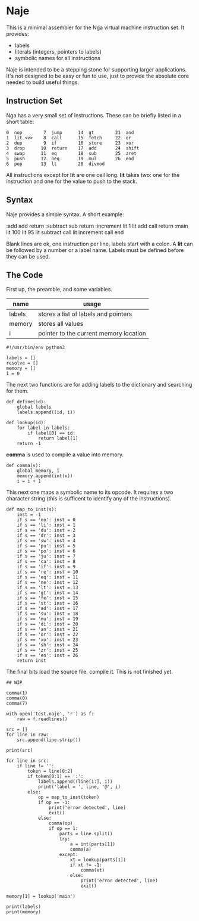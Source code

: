 # Naje

This is a minimal assembler for the Nga virtual machine instruction set. It
provides:

* labels
* literals (integers, pointers to labels)
* symbolic names for all instructions

Naje is intended to be a stepping stone for supporting larger applications.
It's not designed to be easy or fun to use, just to provide the absolute core
needed to build useful things.

## Instruction Set

Nga has a very small set of instructions. These can be briefly listed in a
short table:

    0  nop        7  jump      14  gt        21  and
    1  lit <v>    8  call      15  fetch     22  or
    2  dup        9  if        16  store     23  xor
    3  drop      10  return    17  add       24  shift
    4  swap      11  eq        18  sub       25  zret
    5  push      12  neq       19  mul       26  end
    6  pop       13  lt        20  divmod

All instructions except for **lit** are one cell long. **lit** takes two: one
for the instruction and one for the value to push to the stack.

## Syntax

Naje provides a simple syntax. A short example:

   :add
     add
     return
   :subtract
     sub
     return
   :increment
     lit 1
     lit add
     call
     return
   :main
     lit 100
     lit 95
     lit subtract
     call
     lit increment
     call
     end

Blank lines are ok, one instruction per line, labels start with a colon. A
**lit** can be followed by a number or a label name. Labels must be defined
before they can be used.

## The Code

First up, the preamble, and some variables.

| name   | usage                                  |
| ------ | -------------------------------------- |
| labels | stores a list of labels and pointers   |
| memory | stores all values                      |
| i      | pointer to the current memory location |

````
#!/usr/bin/env python3

labels = []
resolve = []
memory = []
i = 0
````

The next two functions are for adding labels to the dictionary and searching
for them.

````
def define(id):
    global labels
    labels.append((id, i))

def lookup(id):
    for label in labels:
        if label[0] == id:
            return label[1]
    return -1
````

**comma** is used to compile a value into memory.

````
def comma(v):
    global memory, i
    memory.append(int(v))
    i = i + 1
````

This next one maps a symbolic name to its opcode. It requires a two character
string (this is sufficent to identify any of the instructions).

````
def map_to_inst(s):
    inst = -1
    if s == 'no': inst = 0
    if s == 'li': inst = 1
    if s == 'du': inst = 2
    if s == 'dr': inst = 3
    if s == 'sw': inst = 4
    if s == 'pu': inst = 5
    if s == 'po': inst = 6
    if s == 'ju': inst = 7
    if s == 'ca': inst = 8
    if s == 'if': inst = 9
    if s == 're': inst = 10
    if s == 'eq': inst = 11
    if s == 'ne': inst = 12
    if s == 'lt': inst = 13
    if s == 'gt': inst = 14
    if s == 'fe': inst = 15
    if s == 'st': inst = 16
    if s == 'ad': inst = 17
    if s == 'su': inst = 18
    if s == 'mu': inst = 19
    if s == 'di': inst = 20
    if s == 'an': inst = 21
    if s == 'or': inst = 22
    if s == 'xo': inst = 23
    if s == 'sh': inst = 24
    if s == 'zr': inst = 25
    if s == 'en': inst = 26
    return inst
````

The final bits load the source file, compile it. This is not finished yet.

````
## WIP

comma(1)
comma(0)
comma(7)

with open('test.naje', 'r') as f:
    raw = f.readlines()

src = []
for line in raw:
    src.append(line.strip())

print(src)

for line in src:
    if line != '':
        token = line[0:2]
        if token[0:1] == ':':
            labels.append((line[1:], i))
            print('label = ', line, '@', i)
        else:
            op = map_to_inst(token)
            if op == -1:
                print('error detected', line)
                exit()
            else:
                comma(op)
                if op == 1:
                    parts = line.split()
                    try:
                        a = int(parts[1])
                        comma(a)
                    except:
                        xt = lookup(parts[1])
                        if xt != -1:
                            comma(xt)
                        else:
                            print('error detected', line)
                            exit()

memory[1] = lookup('main')

print(labels)
print(memory)
````
